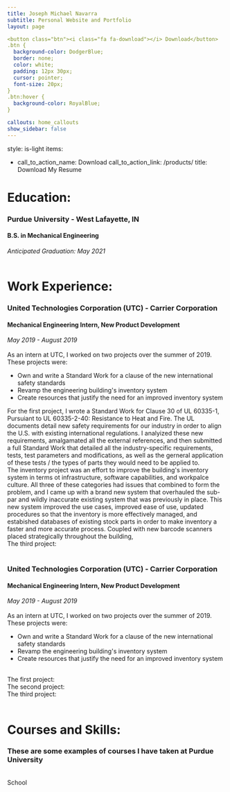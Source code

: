 ```yaml
---
title: Joseph Michael Navarra
subtitle: Personal Website and Portfolio
layout: page

<button class="btn"><i class="fa fa-download"></i> Download</button>
.btn {
  background-color: DodgerBlue;
  border: none;
  color: white;
  padding: 12px 30px;
  cursor: pointer;
  font-size: 20px;
}
.btn:hover {
  background-color: RoyalBlue;
}

callouts: home_callouts      
show_sidebar: false
---
```


style: is-light
items:
  - call_to_action_name: Download
    call_to_action_link: /products/
    title: Download My Resume

#  Education:

### Purdue University - West Lafayette, IN
#### B.S. in Mechanical Engineering
<i>Anticipated Graduation: May 2021</i>
<br><br>

# Work Experience:

### United Technologies Corporation (UTC) - Carrier Corporation
#### Mechanical Engineering Intern, New Product Development
<i>May 2019 - August 2019</i>
<br><br>
As an intern at UTC, I worked on two projects over the summer of 2019. These projects were:
<ul>
  <li>Own and write a Standard Work for a clause of the new international safety standards</li>
  <li>Revamp the engineering building's inventory system</li>
  <li>Create resources that justify the need for an improved inventory system</li>
</ul>
For the first project, I wrote a Standard Work for Clause 30 of UL 60335-1, Pursuiant to UL 60335-2-40: Resistance to Heat and Fire. The UL documents detail new safety requirements for our industry in order to align the U.S. with existing international regulations. I analyized these new requirements, amalgamated all the external references, and then submitted a full Standard Work that detailed all the industry-specific requirements, tests, test parameters and modifications, as well as the gerneral application of these tests / the types of parts they would need to be applied to.
<br>
The inventory project was an effort to improve the building's inventory system in terms ot infrastructure, software capabilities, and workpalce culture. All three of these categories had issues that combined to form the problem, and I came up with a brand new system that overhauled the sub-par and wildly inaccurate existing system that was previously in place. This new system improved the use cases, improved ease of use, updated procedures so that the inventory is more effectively managed, and estabished databases of existing stock parts in order to make inventory a faster and more accurate process. Coupled with new barcode scanners placed strategically throughout the building,
<br>
The third project:
<br><br>

### United Technologies Corporation (UTC) - Carrier Corporation
#### Mechanical Engineering Intern, New Product Development
<i>May 2019 - August 2019</i>
<br><br>
As an intern at UTC, I worked on two projects over the summer of 2019. These projects were:
<ul>
  <li>Own and write a Standard Work for a clause of the new international safety standards</li>
  <li>Revamp the engineering building's inventory system</li>
  <li>Create resources that justify the need for an improved inventory system</li>
</ul>
<br>
The first project:
<br>
The second project:
<br>
The third project:
<br><br>

# Courses and Skills:
### These are some examples of courses I have taken at Purdue University
<br>
School
